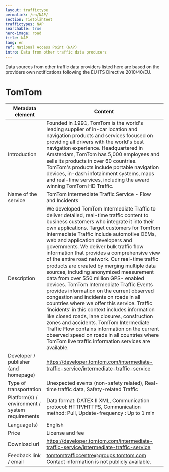 ```yaml
---
layout: traffictype
permalink: /en/NAP/
section: Tietolähteet
traffictypes: NAP
searchable: true
hero-image: road
title: NAP
lang: en
ref: National Access Point (NAP)
intro: Data from other traffic data producers
---
```


Data sources from other traffic data providers listed here are based on the providers own notifications following the EU ITS Directive 2010/40/EU.

# TomTom
| Metadata element | Content
| --- | ---
| Introduction | Founded in 1991, TomTom is the world's leading supplier of in-car location and navigation products and services focused on providing all drivers with the world's best navigation experience. Headquartered in Amsterdam, TomTom has 5,000 employees and sells its products in over 60 countries. TomTom's products include portable navigation devices, in-dash infotainment systems, maps and real-time services, including the award winning TomTom HD Traffic.
| Name of the service | TomTom Intermediate Traffic Service - Flow and Incidents
| Description | We developed TomTom Intermediate Traffic to deliver detailed, real-time traffic content to business customers who integrate it into their own applications. Target customers for TomTom Intermediate Traffic include automotive OEMs, web and application developers and governments. We deliver bulk traffic flow information that provides a comprehensive view of the entire road network. Our real-time traffic products are created by merging multiple data sources, including anonymized measurement data from over 550 million GPS- enabled devices. TomTom Intermediate Traffic Events provides information on the current observed congestion and incidents on roads in all countries where we offer this service. Traffic ‘incidents’ in this context includes information like closed roads, lane closures, construction zones and accidents. TomTom Intermediate Traffic Flow contains information on the current observed speed on roads in all countries where TomTom live traffic information services are available.
| Developer / publisher (and homepage) | https://developer.tomtom.com/intermediate-traffic-service/intermediate-traffic-service
| Type of transportation | Unexpected events (non-safety related), Real-time traffic data, Safety-related Traffic
| Platform(s) / environment / system requirements | Data format: DATEX II XML, Communication protocol: HTTP/HTTPS, Communication method: Pull, Update-frequency : Up to 1 min
| Language(s) | English
| Price | License and fee 
| Download url | https://developer.tomtom.com/intermediate-traffic-service/intermediate-traffic-service 
| Feedback link / email | tomtomtrafficcentre@groups.tomtom.com Contact information is not publicly available.
